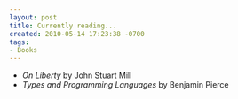 ```yaml
---
layout: post
title: Currently reading...
created: 2010-05-14 17:23:38 -0700
tags:
- Books
---
```

* _On Liberty_ by John Stuart Mill
* _Types and Programming Languages_ by Benjamin Pierce

